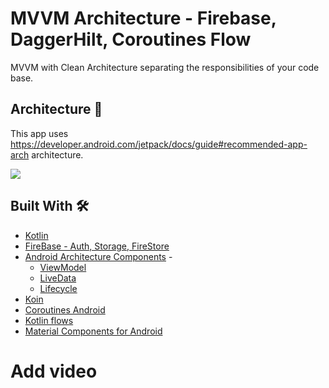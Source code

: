 # MVVM Architecture - Firebase, DaggerHilt, Coroutines Flow

MVVM with Clean Architecture separating the responsibilities of your code base.

## Architecture 🗼

This app uses https://developer.android.com/jetpack/docs/guide#recommended-app-arch architecture.

![](https://developer.android.com/topic/libraries/architecture/images/final-architecture.png)

## Built With 🛠

- [Kotlin](https://kotlinlang.org/)
- [FireBase - Auth, Storage, FireStore](https://firebase.google.com/)
- [Android Architecture Components](https://developer.android.com/topic/libraries/architecture) -
  - [ViewModel](https://developer.android.com/topic/libraries/architecture/viewmodel)
  - [LiveData ](https://developer.android.com/topic/libraries/architecture/livedata)
  - [Lifecycle](https://developer.android.com/jetpack/androidx/releases/lifecycle)
- [Koin](https://insert-koin.io/docs/quickstart/android/) 
- [Coroutines Android](https://developer.android.com/kotlin/coroutines)
- [Kotlin flows](https://developer.android.com/kotlin/flow)
- [Material Components for Android](https://github.com/material-components/material-components-android)


# Add video




